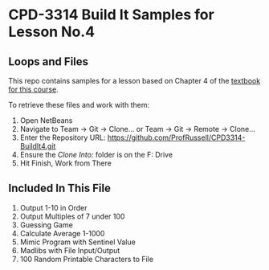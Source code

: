 # CPD-3314 Build It Samples for Lesson No.4
## Loops and Files

This repo contains samples for a lesson based on Chapter 4 of the [textbook for this course](http://www.pearsonhighered.com/educator/product/Starting-Out-with-Java-Early-Objects/0132855836.page#resources).

To retrieve these files and work with them:

1. Open NetBeans
2. Navigate to Team -> Git -> Clone... or Team -> Git -> Remote -> Clone...
3. Enter the Repository URL: https://github.com/ProfRussell/CPD3314-BuildIt4.git
4. Ensure the *Clone Into:* folder is on the F: Drive
5. Hit Finish, Work from There

## Included In This File

1. Output 1-10 in Order
2. Output Multiples of 7 under 100
3. Guessing Game
4. Calculate Average 1-1000
5. Mimic Program with Sentinel Value
6. Madlibs with File Input/Output
7. 100 Random Printable Characters to File
